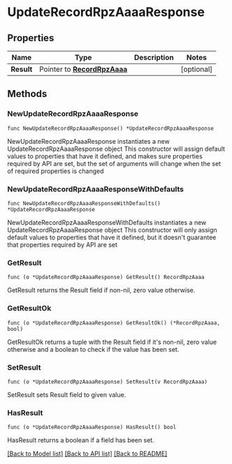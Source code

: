 # UpdateRecordRpzAaaaResponse

## Properties

Name | Type | Description | Notes
------------ | ------------- | ------------- | -------------
**Result** | Pointer to [**RecordRpzAaaa**](RecordRpzAaaa.md) |  | [optional] 

## Methods

### NewUpdateRecordRpzAaaaResponse

`func NewUpdateRecordRpzAaaaResponse() *UpdateRecordRpzAaaaResponse`

NewUpdateRecordRpzAaaaResponse instantiates a new UpdateRecordRpzAaaaResponse object
This constructor will assign default values to properties that have it defined,
and makes sure properties required by API are set, but the set of arguments
will change when the set of required properties is changed

### NewUpdateRecordRpzAaaaResponseWithDefaults

`func NewUpdateRecordRpzAaaaResponseWithDefaults() *UpdateRecordRpzAaaaResponse`

NewUpdateRecordRpzAaaaResponseWithDefaults instantiates a new UpdateRecordRpzAaaaResponse object
This constructor will only assign default values to properties that have it defined,
but it doesn't guarantee that properties required by API are set

### GetResult

`func (o *UpdateRecordRpzAaaaResponse) GetResult() RecordRpzAaaa`

GetResult returns the Result field if non-nil, zero value otherwise.

### GetResultOk

`func (o *UpdateRecordRpzAaaaResponse) GetResultOk() (*RecordRpzAaaa, bool)`

GetResultOk returns a tuple with the Result field if it's non-nil, zero value otherwise
and a boolean to check if the value has been set.

### SetResult

`func (o *UpdateRecordRpzAaaaResponse) SetResult(v RecordRpzAaaa)`

SetResult sets Result field to given value.

### HasResult

`func (o *UpdateRecordRpzAaaaResponse) HasResult() bool`

HasResult returns a boolean if a field has been set.


[[Back to Model list]](../README.md#documentation-for-models) [[Back to API list]](../README.md#documentation-for-api-endpoints) [[Back to README]](../README.md)


